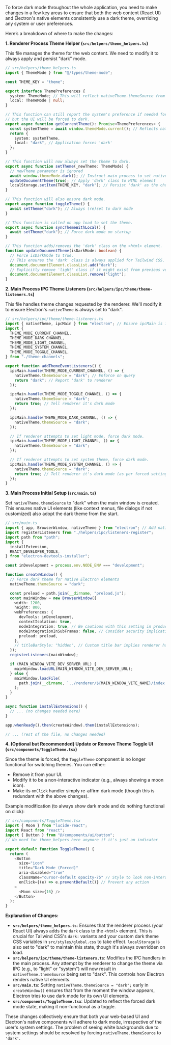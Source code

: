 To force dark mode throughout the whole application, you need to make changes in a few key areas to ensure that both the web content (React UI) and Electron's native elements consistently use a dark theme, overriding any system or user preferences.

Here’s a breakdown of where to make the changes:

**1. Renderer Process Theme Helper (`src/helpers/theme_helpers.ts`)**

This file manages the theme for the web content. We need to modify it to always apply and persist "dark" mode.

```typescript
// src/helpers/theme_helpers.ts
import { ThemeMode } from "@/types/theme-mode";

const THEME_KEY = "theme";

export interface ThemePreferences {
  system: ThemeMode; // This will reflect nativeTheme.themeSource from main process
  local: ThemeMode | null;
}

// This function can still report the system's preference if needed for other logic,
// but the UI will be forced to dark.
export async function getCurrentTheme(): Promise<ThemePreferences> {
  const systemTheme = await window.themeMode.current(); // Reflects nativeTheme.themeSource
  return {
    system: systemTheme,
    local: "dark", // Application forces 'dark'
  };
}

// This function will now always set the theme to dark.
export async function setTheme(_newTheme: ThemeMode) {
  // newTheme parameter is ignored
  await window.themeMode.dark(); // Instruct main process to set nativeTheme to dark
  updateDocumentTheme(true); // Apply 'dark' class to HTML element
  localStorage.setItem(THEME_KEY, "dark"); // Persist 'dark' as the chosen theme
}

// This function will also ensure dark mode.
export async function toggleTheme() {
  await setTheme("dark"); // Always (re)set to dark mode
}

// This function is called on app load to set the theme.
export async function syncThemeWithLocal() {
  await setTheme("dark"); // Force dark mode on startup
}

// This function adds/removes the 'dark' class on the <html> element.
function updateDocumentTheme(isDarkMode: boolean) {
  // Force isDarkMode to true.
  // This ensures the 'dark' class is always applied for Tailwind CSS.
  document.documentElement.classList.add("dark");
  // Explicitly remove 'light' class if it might exist from previous versions or other logic
  document.documentElement.classList.remove("light");
}
```

**2. Main Process IPC Theme Listeners (`src/helpers/ipc/theme/theme-listeners.ts`)**

This file handles theme changes requested by the renderer. We'll modify it to ensure Electron's `nativeTheme` is always set to "dark".

```typescript
// src/helpers/ipc/theme/theme-listeners.ts
import { nativeTheme, ipcMain } from "electron"; // Ensure ipcMain is imported
import {
  THEME_MODE_CURRENT_CHANNEL,
  THEME_MODE_DARK_CHANNEL,
  THEME_MODE_LIGHT_CHANNEL,
  THEME_MODE_SYSTEM_CHANNEL,
  THEME_MODE_TOGGLE_CHANNEL,
} from "./theme-channels";

export function addThemeEventListeners() {
  ipcMain.handle(THEME_MODE_CURRENT_CHANNEL, () => {
    nativeTheme.themeSource = "dark"; // Enforce on query
    return "dark"; // Report 'dark' to renderer
  });

  ipcMain.handle(THEME_MODE_TOGGLE_CHANNEL, () => {
    nativeTheme.themeSource = "dark";
    return true; // Tell renderer it's dark mode
  });

  ipcMain.handle(THEME_MODE_DARK_CHANNEL, () => {
    nativeTheme.themeSource = "dark";
  });

  // If renderer attempts to set light mode, force dark mode.
  ipcMain.handle(THEME_MODE_LIGHT_CHANNEL, () => {
    nativeTheme.themeSource = "dark";
  });

  // If renderer attempts to set system theme, force dark mode.
  ipcMain.handle(THEME_MODE_SYSTEM_CHANNEL, () => {
    nativeTheme.themeSource = "dark";
    return true; // Tell renderer it's dark mode (as per forced setting)
  });
}
```

**3. Main Process Initial Setup (`src/main.ts`)**

Set `nativeTheme.themeSource` to "dark" when the main window is created. This ensures native UI elements (like context menus, file dialogs if not customized) also adopt the dark theme from the start.

```typescript
// src/main.ts
import { app, BrowserWindow, nativeTheme } from "electron"; // Add nativeTheme
import registerListeners from "./helpers/ipc/listeners-register";
import path from "path";
import {
  installExtension,
  REACT_DEVELOPER_TOOLS,
} from "electron-devtools-installer";

const inDevelopment = process.env.NODE_ENV === "development";

function createWindow() {
  // Force dark theme for native Electron elements
  nativeTheme.themeSource = "dark";

  const preload = path.join(__dirname, "preload.js");
  const mainWindow = new BrowserWindow({
    width: 1200,
    height: 800,
    webPreferences: {
      devTools: inDevelopment,
      contextIsolation: true,
      nodeIntegration: true, // Be cautious with this setting in production
      nodeIntegrationInSubFrames: false, // Consider security implications
      preload: preload,
    },
    // titleBarStyle: "hidden", // Custom title bar implies renderer handles its theme
  });
  registerListeners(mainWindow);

  if (MAIN_WINDOW_VITE_DEV_SERVER_URL) {
    mainWindow.loadURL(MAIN_WINDOW_VITE_DEV_SERVER_URL);
  } else {
    mainWindow.loadFile(
      path.join(__dirname, `../renderer/${MAIN_WINDOW_VITE_NAME}/index.html`),
    );
  }
}

async function installExtensions() {
  // ... (no changes needed here)
}

app.whenReady().then(createWindow).then(installExtensions);

// ... (rest of the file, no changes needed)
```

**4. (Optional but Recommended) Update or Remove Theme Toggle UI (`src/components/ToggleTheme.tsx`)**

Since the theme is forced, the `ToggleTheme` component is no longer functional for switching themes. You can either:

- Remove it from your UI.
- Modify it to be a non-interactive indicator (e.g., always showing a moon icon).
- Make its `onClick` handler simply re-affirm dark mode (though this is redundant with the above changes).

Example modification (to always show dark mode and do nothing functional on click):

```typescript
// src/components/ToggleTheme.tsx
import { Moon } from "lucide-react";
import React from "react";
import { Button } from "@/components/ui/button";
// No need for theme_helpers here anymore if it's just an indicator

export default function ToggleTheme() {
  return (
    <Button
      size="icon"
      title="Dark Mode (Forced)"
      aria-disabled="true"
      className="cursor-default opacity-75" // Style to look non-interactive
      onClick={(e) => e.preventDefault()} // Prevent any action
    >
      <Moon size={16} />
    </Button>
  );
}
```

**Explanation of Changes:**

- **`src/helpers/theme_helpers.ts`**: Ensures that the renderer process (your React UI) always adds the `dark` class to the `<html>` element. This is crucial for Tailwind CSS's `dark:` variants and your custom dark theme CSS variables in `src/styles/global.css` to take effect. `localStorage` is also set to "dark" to maintain this state, though it's always overridden on load.
- **`src/helpers/ipc/theme/theme-listeners.ts`**: Modifies the IPC handlers in the main process. Any attempt by the renderer to change the theme via IPC (e.g., to "light" or "system") will now result in `nativeTheme.themeSource` being set to "dark". This controls how Electron renders native UI elements.
- **`src/main.ts`**: Setting `nativeTheme.themeSource = "dark";` early in `createWindow()` ensures that from the moment the window appears, Electron tries to use dark mode for its own UI elements.
- **`src/components/ToggleTheme.tsx`**: Updated to reflect the forced dark mode state, making it non-functional as a toggle.

These changes collectively ensure that both your web-based UI and Electron's native components will adhere to dark mode, irrespective of the user's system settings. The problem of seeing white backgrounds due to system settings should be resolved by forcing `nativeTheme.themeSource` to `'dark'`.
